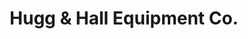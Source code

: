 ---
title: "Hugg & Hall Equipment Co."
url: /oklahoma-city/hugg-and-hall-equipment-co/
shop: storage rental
---